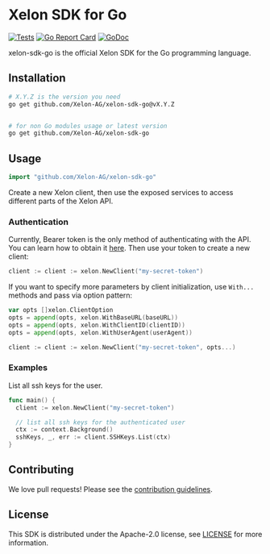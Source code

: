 # Xelon SDK for Go

[![Tests](https://github.com/Xelon-AG/xelon-sdk-go/actions/workflows/tests.yaml/badge.svg)](https://github.com/Xelon-AG/xelon-sdk-go/actions)
[![Go Report Card](https://goreportcard.com/badge/github.com/Xelon-AG/xelon-sdk-go)](https://goreportcard.com/report/github.com/Xelon-AG/xelon-sdk-go)
[![GoDoc](https://img.shields.io/badge/pkg.go.dev-doc-blue)](http://pkg.go.dev/github.com/Xelon-AG/xelon-sdk-go)

xelon-sdk-go is the official Xelon SDK for the Go programming language.

## Installation

```sh
# X.Y.Z is the version you need
go get github.com/Xelon-AG/xelon-sdk-go@vX.Y.Z


# for non Go modules usage or latest version
go get github.com/Xelon-AG/xelon-sdk-go
```

## Usage

```go
import "github.com/Xelon-AG/xelon-sdk-go"
```

Create a new Xelon client, then use the exposed services to access
different parts of the Xelon API.

### Authentication

Currently, Bearer token is the only method of authenticating with the API.
You can learn how to obtain it [here](https://www.xelon.ch/docs/xelon-api-101#authorize-youself).
Then use your token to create a new client:

```go
client := client := xelon.NewClient("my-secret-token")
```

If you want to specify more parameters by client initialization, use
`With...` methods and pass via option pattern:

```go
var opts []xelon.ClientOption
opts = append(opts, xelon.WithBaseURL(baseURL))
opts = append(opts, xelon.WithClientID(clientID))
opts = append(opts, xelon.WithUserAgent(userAgent))

client := client := xelon.NewClient("my-secret-token", opts...)
```

### Examples

List all ssh keys for the user.

```go
func main() {
  client := xelon.NewClient("my-secret-token")

  // list all ssh keys for the authenticated user
  ctx := context.Background()
  sshKeys, _, err := client.SSHKeys.List(ctx)
}
```

## Contributing

We love pull requests! Please see the [contribution guidelines](.github/CONTRIBUTING.md).

## License

This SDK is distributed under the Apache-2.0 license, see [LICENSE](LICENSE) for more information.
